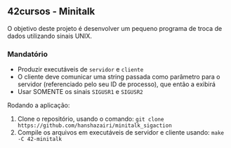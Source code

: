 ## 42cursos - Minitalk

O objetivo deste projeto é desenvolver um pequeno programa de troca de dados utilizando sinais UNIX.

### Mandatório
- Produzir executáveis de `servidor` e `cliente`
- O cliente deve comunicar uma string passada como parâmetro para o servidor (referenciado pelo seu ID de processo), que então a exibirá
- Usar SOMENTE os sinais `SIGUSR1` e `SIGUSR2`

Rodando a aplicação:

1. Clone o repositório, usando o comando: `git clone https://github.com/hanshazairi/minitalk_sigaction`
2. Compile os arquivos em executáveis de servidor e cliente usando: `make -C 42-minitalk`
